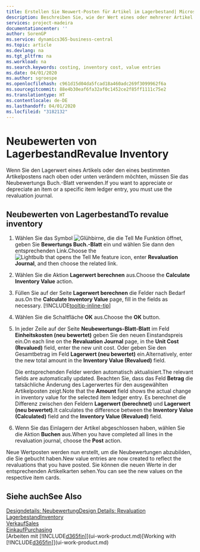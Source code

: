 ```yaml
---
title: Erstellen Sie Neuwert-Posten für Artikel im Lagerbestand| Microsoft Docs
description: Beschreiben Sie, wie der Wert eines oder mehrerer Artikel im Lager abgeschrieben oder neu bewertet wird, indem Sie den aktuellen, berechneten Wert buchen.
services: project-madeira
documentationcenter: ''
author: SorenGP
ms.service: dynamics365-business-central
ms.topic: article
ms.devlang: na
ms.tgt_pltfrm: na
ms.workload: na
ms.search.keywords: costing, inventory cost, value entries
ms.date: 04/01/2020
ms.author: sgroespe
ms.openlocfilehash: c961d15d04da5fcad18a460adc269f3099962f6a
ms.sourcegitcommit: 88e4b30eaf6fa32af0c1452ce2f85ff1111c75e2
ms.translationtype: HT
ms.contentlocale: de-DE
ms.lasthandoff: 04/01/2020
ms.locfileid: "3182132"
---
```

# <a name="revalue-inventory"></a><span data-ttu-id="00ed2-103">Neubewerten von Lagerbestand</span><span class="sxs-lookup"><span data-stu-id="00ed2-103">Revalue Inventory</span></span>
<span data-ttu-id="00ed2-104">Wenn Sie den Lagerwert eines Artikels oder den eines bestimmten Artikelpostens nach oben oder unten verändern möchten, müssen Sie das Neubewertungs Buch.-Blatt verwenden.</span><span class="sxs-lookup"><span data-stu-id="00ed2-104">If you want to appreciate or depreciate an item or a specific item ledger entry, you must use the revaluation journal.</span></span>

## <a name="to-revalue-inventory"></a><span data-ttu-id="00ed2-105">Neubewerten von Lagerbestand</span><span class="sxs-lookup"><span data-stu-id="00ed2-105">To revalue inventory</span></span>
1. <span data-ttu-id="00ed2-106">Wählen Sie das Symbol ![Glühbirne, die die Tell Me Funktion öffnet](media/ui-search/search_small.png "Sagen Sie mir, was Sie tun wollen"), geben Sie **Bewertungs Buch.-Blatt** ein und wählen Sie dann den entsprechenden Link.</span><span class="sxs-lookup"><span data-stu-id="00ed2-106">Choose the ![Lightbulb that opens the Tell Me feature](media/ui-search/search_small.png "Tell me what you want to do") icon, enter **Revaluation Journal**, and then choose the related link.</span></span>
2. <span data-ttu-id="00ed2-107">Wählen Sie die Aktion **Lagerwert berechnen** aus.</span><span class="sxs-lookup"><span data-stu-id="00ed2-107">Choose the **Calculate Inventory Value** action.</span></span>
3. <span data-ttu-id="00ed2-108">Füllen Sie auf der Seite **Lagerwert berechnen** die Felder nach Bedarf aus.</span><span class="sxs-lookup"><span data-stu-id="00ed2-108">On the **Calculate Inventory Value** page, fill in the fields as necessary.</span></span> [!INCLUDE[tooltip-inline-tip](includes/tooltip-inline-tip_md.md)]
4. <span data-ttu-id="00ed2-109">Wählen Sie die Schaltfläche **OK** aus.</span><span class="sxs-lookup"><span data-stu-id="00ed2-109">Choose the **OK** button.</span></span>
5. <span data-ttu-id="00ed2-110">In jeder Zeile auf der Seite **Neubewertungs-Blatt-Blatt** im Feld **Einheitskosten (neu bewertet)** geben Sie den neuen Einstandspreis ein.</span><span class="sxs-lookup"><span data-stu-id="00ed2-110">On each line on the **Revaluation Journal** page, in the **Unit Cost (Revalued)** field, enter the new unit cost.</span></span> <span data-ttu-id="00ed2-111">Oder geben Sie den Gesamtbetrag im Feld **Lagerwert (neu bewertet)** ein.</span><span class="sxs-lookup"><span data-stu-id="00ed2-111">Alternatively, enter the new total amount in the **Inventory Value (Revalued)** field.</span></span>

    <span data-ttu-id="00ed2-112">Die entsprechenden Felder werden automatisch aktualisiert.</span><span class="sxs-lookup"><span data-stu-id="00ed2-112">The relevant fields are automatically updated.</span></span> <span data-ttu-id="00ed2-113">Beachten Sie, dass das Feld **Betrag** die tatsächliche Änderung des Lagerwertes für den ausgewählten Artikelposten zeigt.</span><span class="sxs-lookup"><span data-stu-id="00ed2-113">Note that the **Amount** field shows the actual change in inventory value for the selected item ledger entry.</span></span> <span data-ttu-id="00ed2-114">Es berechnet die Differenz zwischen den Feldern **Lagerwert (berechnet)** und **Lagerwert (neu bewertet)**.</span><span class="sxs-lookup"><span data-stu-id="00ed2-114">It calculates the difference between the **Inventory Value (Calculated)** field and the **Inventory Value (Revalued)** field.</span></span>
6. <span data-ttu-id="00ed2-115">Wenn Sie das Einlagern der Artikel abgeschlossen haben, wählen Sie die Aktion **Buchen** aus.</span><span class="sxs-lookup"><span data-stu-id="00ed2-115">When you have completed all lines in the revaluation journal, choose the **Post** action.</span></span>

<span data-ttu-id="00ed2-116">Neue Wertposten werden nun erstellt, um die Neubewertungen abzubilden, die Sie gebucht haben.</span><span class="sxs-lookup"><span data-stu-id="00ed2-116">New value entries are now created to reflect the revaluations that you have posted.</span></span> <span data-ttu-id="00ed2-117">Sie können die neuen Werte in der entsprechenden Artikelkarten sehen.</span><span class="sxs-lookup"><span data-stu-id="00ed2-117">You can see the new values on the respective item cards.</span></span>

## <a name="see-also"></a><span data-ttu-id="00ed2-118">Siehe auch</span><span class="sxs-lookup"><span data-stu-id="00ed2-118">See Also</span></span>
[<span data-ttu-id="00ed2-119">Designdetails: Neubewertung</span><span class="sxs-lookup"><span data-stu-id="00ed2-119">Design Details: Revaluation</span></span>](design-details-revaluation.md)  
[<span data-ttu-id="00ed2-120">Lagerbestand</span><span class="sxs-lookup"><span data-stu-id="00ed2-120">Inventory</span></span>](inventory-manage-inventory.md)  
[<span data-ttu-id="00ed2-121">Verkauf</span><span class="sxs-lookup"><span data-stu-id="00ed2-121">Sales</span></span>](sales-manage-sales.md)  
[<span data-ttu-id="00ed2-122">Einkauf</span><span class="sxs-lookup"><span data-stu-id="00ed2-122">Purchasing</span></span>](purchasing-manage-purchasing.md)  
<span data-ttu-id="00ed2-123">[Arbeiten mit [!INCLUDE[d365fin](includes/d365fin_md.md)]](ui-work-product.md)</span><span class="sxs-lookup"><span data-stu-id="00ed2-123">[Working with [!INCLUDE[d365fin](includes/d365fin_md.md)]](ui-work-product.md)</span></span>
